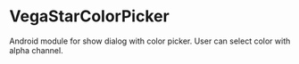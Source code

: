 # VegaStarColorPicker
Android module for show dialog with color picker. User can select color with alpha channel.
